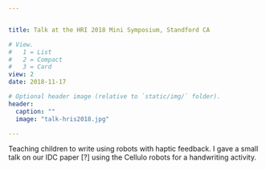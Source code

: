 ```yaml
---


title: Talk at the HRI 2018 Mini Symposium, Standford CA 

# View.
#   1 = List
#   2 = Compact
#   3 = Card
view: 2
date: 2018-11-17

# Optional header image (relative to `static/img/` folder).
header:
  caption: ""
  image: "talk-hris2018.jpg"

---
```

Teaching children to write using robots with haptic feedback. 
I gave a small talk on our IDC paper [?] using the Cellulo robots for a handwriting activity.